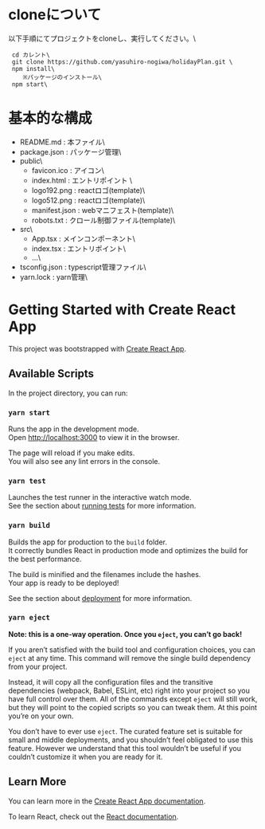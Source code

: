 

# cloneについて
以下手順にてプロジェクトをcloneし、実行してください。\
```
 cd カレント\
 git clone https://github.com/yasuhiro-nogiwa/holidayPlan.git \
 npm install\
    ※パッケージのインストール\
 npm start\
```

# 基本的な構成
- README.md : 本ファイル\
- package.json : パッケージ管理\
- public\
    - favicon.ico : アイコン\
    - index.html : エントリポイント \
    - logo192.png : reactロゴ(template)\
    - logo512.png : reactロゴ(template)\
    - manifest.json : webマニフェスト(template)\
    - robots.txt : クロール制御ファイル(template)\
- src\
    - App.tsx : メインコンポーネント\
    - index.tsx : エントリポイント\
    - ...\
- tsconfig.json : typescript管理ファイル\
- yarn.lock : yarn管理\

                
# Getting Started with Create React App

This project was bootstrapped with [Create React App](https://github.com/facebook/create-react-app).

## Available Scripts

In the project directory, you can run:

### `yarn start`

Runs the app in the development mode.\
Open [http://localhost:3000](http://localhost:3000) to view it in the browser.

The page will reload if you make edits.\
You will also see any lint errors in the console.

### `yarn test`

Launches the test runner in the interactive watch mode.\
See the section about [running tests](https://facebook.github.io/create-react-app/docs/running-tests) for more information.

### `yarn build`

Builds the app for production to the `build` folder.\
It correctly bundles React in production mode and optimizes the build for the best performance.

The build is minified and the filenames include the hashes.\
Your app is ready to be deployed!

See the section about [deployment](https://facebook.github.io/create-react-app/docs/deployment) for more information.

### `yarn eject`

**Note: this is a one-way operation. Once you `eject`, you can’t go back!**

If you aren’t satisfied with the build tool and configuration choices, you can `eject` at any time. This command will remove the single build dependency from your project.

Instead, it will copy all the configuration files and the transitive dependencies (webpack, Babel, ESLint, etc) right into your project so you have full control over them. All of the commands except `eject` will still work, but they will point to the copied scripts so you can tweak them. At this point you’re on your own.

You don’t have to ever use `eject`. The curated feature set is suitable for small and middle deployments, and you shouldn’t feel obligated to use this feature. However we understand that this tool wouldn’t be useful if you couldn’t customize it when you are ready for it.

## Learn More

You can learn more in the [Create React App documentation](https://facebook.github.io/create-react-app/docs/getting-started).

To learn React, check out the [React documentation](https://reactjs.org/).
